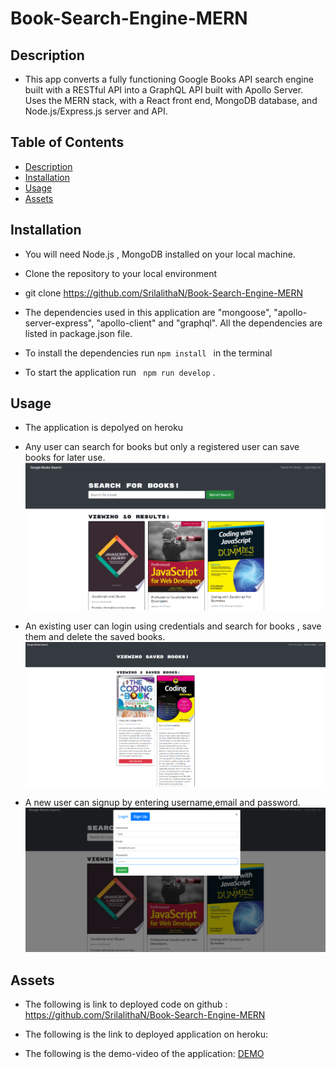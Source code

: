 # Book-Search-Engine-MERN

## Description
* This app converts a fully functioning Google Books API search engine built with a RESTful API into a GraphQL API built with Apollo Server. Uses the MERN stack, with a React front end, MongoDB database, and Node.js/Express.js server and API.


## Table of Contents

- [Description](#Description)
- [Installation](#Installation)
- [Usage](#Usage)
- [Assets](#Assets)

## Installation

- You will need Node.js , MongoDB installed on your local machine.

- Clone the repository to your local environment

- git clone https://github.com/SrilalithaN/Book-Search-Engine-MERN

- The dependencies used in this application are "mongoose", "apollo-server-express", "apollo-client" and "graphql". All the dependencies are listed in package.json file.

- To install the dependencies run `npm install ` in the terminal

- To start the application run ` npm run develop` .

## Usage

* The application is depolyed on heroku

* Any user can search for books but only a registered user can save books for later use. ![](images/landingpage.png)

* An existing user can login using credentials and search for books , save them and delete the saved books. ![](images/savebooks.png)
* A new user can signup by entering username,email and password. ![](images/signup.png)


## Assets
 * The following is link to deployed code on github : https://github.com/SrilalithaN/Book-Search-Engine-MERN

 * The following is the link to deployed application on heroku:


 * The following is the demo-video of the application: [DEMO](https://watch.screencastify.com/v/tWlZmq9EmqwEd61vSZy9)
